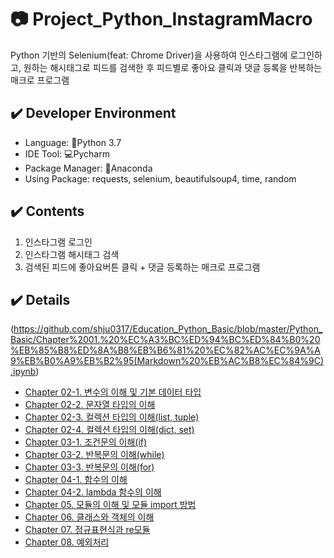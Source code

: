 # :camera: Project_Python_InstagramMacro 

Python 기반의 Selenium(feat: Chrome Driver)을 사용하여 인스타그램에 로그인하고, 원하는 해시태그로 피드를 검색한 후 피드별로 좋아요 클릭과 댓글 등록을 반복하는 매크로 프로그램

## :heavy_check_mark: Developer Environment
  - Language: :crocodile:Python 3.7
  - IDE Tool: :computer:Pycharm
  - Package Manager: :snake:Anaconda
  - Using Package: requests, selenium, beautifulsoup4, time, random
  
## :heavy_check_mark: Contents
  1. 인스타그램 로그인
  2. 인스타그램 해시태그 검색
  3. 검색된 피드에 좋아요버튼 클릭 + 댓글 등록하는 매크로 프로그램

## :heavy_check_mark: Details
(https://github.com/shju0317/Education_Python_Basic/blob/master/Python_Basic/Chapter%2001.%20%EC%A3%BC%ED%94%BC%ED%84%B0%20%EB%85%B8%ED%8A%B8%EB%B6%81%20%EC%82%AC%EC%9A%A9%EB%B0%A9%EB%B2%95(Markdown%20%EB%AC%B8%EC%84%9C).ipynb)
  - [Chapter 02-1. 변수의 이해 및 기본 데이터 타입](#running-the-tests)
  - [Chapter 02-2. 문자열 타입의 이해](#deployment)
  - [Chapter 02-3. 컬렉션 타입의 이해(list, tuple)](#built-with)
  - [Chapter 02-4. 컬렉션 타입의 이해(dict, set)](#contributing)
  - [Chapter 03-1. 조건문의 이해(if)](#versioning)
  - [Chapter 03-2. 반복문의 이해(while)](#authors)
  - [Chapter 03-3. 반복문의 이해(for)](#license)
  - [Chapter 04-1. 함수의 이해](#acknowledgments)
  - [Chapter 04-2. lambda 함수의 이해](#acknowledgments)
  - [Chapter 05. 모듈의 이해 및 모듈 import 방법](#acknowledgments)
  - [Chapter 06. 클래스와 객체의 이해](#acknowledgments)
  - [Chapter 07. 정규표현식과 re모듈](#acknowledgments)
  - [Chapter 08. 예외처리](#acknowledgments)
  
  ## 

